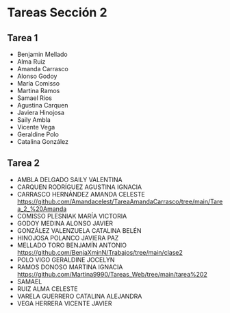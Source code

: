 # Tareas Sección 2

## Tarea 1
* Benjamin Mellado
* Alma Ruiz
* Amanda Carrasco 
* Alonso Godoy
* María Comisso
* Martina Ramos
* Samael Rios
* Agustina Carquen
* Javiera Hinojosa
* Saily Ambla
* Vicente Vega
* Geraldine Polo
* Catalina González 

## Tarea 2
* AMBLA DELGADO SAILY VALENTINA
* CARQUEN RODRÍGUEZ AGUSTINA IGNACIA
* CARRASCO HERNÁNDEZ AMANDA CELESTE https://github.com/Amandacelest/TareaAmandaCarrasco/tree/main/Tarea_2_%20Amanda
* COMISSO PLESNIAK MARÍA VICTORIA
* GODOY MEDINA ALONSO JAVIER
* GONZÁLEZ VALENZUELA CATALINA BELÉN
* HINOJOSA POLANCO JAVIERA PAZ
* MELLADO TORO BENJAMÍN ANTONIO https://github.com/BenjaXminN/Trabajos/tree/main/clase2
* POLO VIGO GERALDINE JOCELYN
* RAMOS DONOSO MARTINA IGNACIA https://github.com/Martina9990/Tareas_Web/tree/main/tarea%202
* SAMAEL
* RUIZ ALMA CELESTE
* VARELA GUERRERO CATALINA ALEJANDRA
* VEGA HERRERA VICENTE JAVIER
